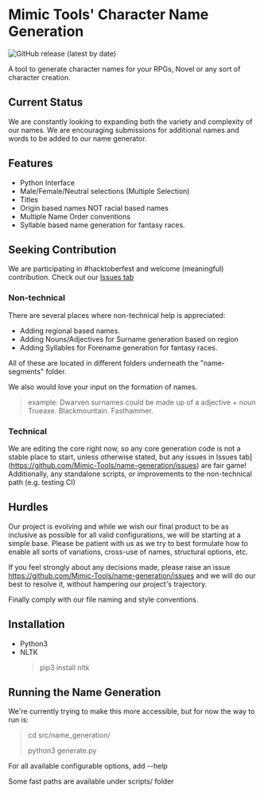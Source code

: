 # Mimic Tools' Character Name Generation

![GitHub release (latest by date)](https://img.shields.io/github/v/release/Mimic-Tools/name-generation)

A tool to generate character names for your RPGs, Novel or any sort of character creation.

## Current Status

We are constantly looking to expanding both the variety and complexity of our names.
We are encouraging submissions for additional names and words to be added to our name generator.

## Features
- Python Interface
- Male/Female/Neutral selections (Multiple Selection)
- Titles
- Origin based names NOT racial based names
- Multiple Name Order conventions
- Syllable based name generation for fantasy races.

## Seeking Contribution

We are participating in #hacktoberfest and welcome (meaningful) contribution.
Check out our [Issues tab](https://github.com/Mimic-Tools/name-generation/issues)

### Non-technical
There are several places where non-technical help is appreciated:
 - Adding regional based names.
 - Adding Nouns/Adjectives for Surname generation based on region
 - Adding Syllables for Forename generation for fantasy races.

All of these are located in different folders underneath the "name-segments" folder.

We also would love your input on the formation of names. 
> example: Dwarven surnames could be made up of a adjective + noun
> Trueaxe. Blackmountain. Fasthammer.

### Technical
We are editing the core right now, so any core generation code is not a stable place to start, unless otherwise stated, but any issues in Issues tab](https://github.com/Mimic-Tools/name-generation/issues) are fair game! Additionally, any standalone scripts, or improvements to the non-technical path (e.g. testing CI)

## Hurdles
Our project is evolving and while we wish our final product to be as inclusive as possible for all valid configurations, we will be starting at a simple base.
Please be patient with us as we try to best formulate how to enable all sorts of variations, cross-use of names, structural options, etc.

If you feel strongly about any decisions made, please raise an issue https://github.com/Mimic-Tools/name-generation/issues and we will do our best to resolve it, without hampering our project's trajectory.

Finally comply with our file naming and style conventions. 

## Installation

- Python3
- NLTK
  > pip3 install nltk
  
## Running the Name Generation

We're currently trying to make this more accessible, but for now the way to run is:
> cd src/name_generation/
>
> python3 generate.py

For all available configurable options, add --help

Some fast paths are available under scripts/ folder
